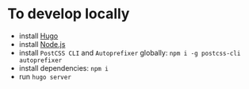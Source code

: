 # To develop locally
- install [Hugo](https://gohugo.io/)
- install [Node.js](https://nodejs.org/)
- install `PostCSS CLI` and `Autoprefixer` globally: `npm i -g postcss-cli autoprefixer`
- install dependencies: `npm i`
- run `hugo server`
